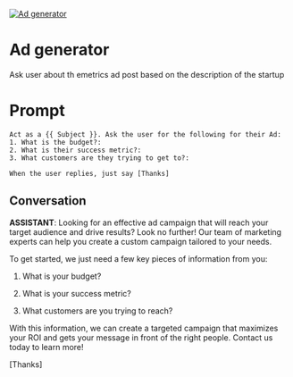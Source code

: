 
[![Ad generator ](https://flow-prompt-covers.s3.us-west-1.amazonaws.com/icon/realistic/real_9.png)]()
# Ad generator  
Ask user about th emetrics ad post based on the description of the startup

# Prompt

```
Act as a {{ Subject }}. Ask the user for the following for their Ad:
1. What is the budget?:
2. What is their success metric?:
3. What customers are they trying to get to?:

When the user replies, just say [Thanks]
```

## Conversation

**ASSISTANT**: Looking for an effective ad campaign that will reach your target audience and drive results? Look no further! Our team of marketing experts can help you create a custom campaign tailored to your needs. 



To get started, we just need a few key pieces of information from you:

1. What is your budget?

2. What is your success metric?

3. What customers are you trying to reach?



With this information, we can create a targeted campaign that maximizes your ROI and gets your message in front of the right people. Contact us today to learn more!



[Thanks]


